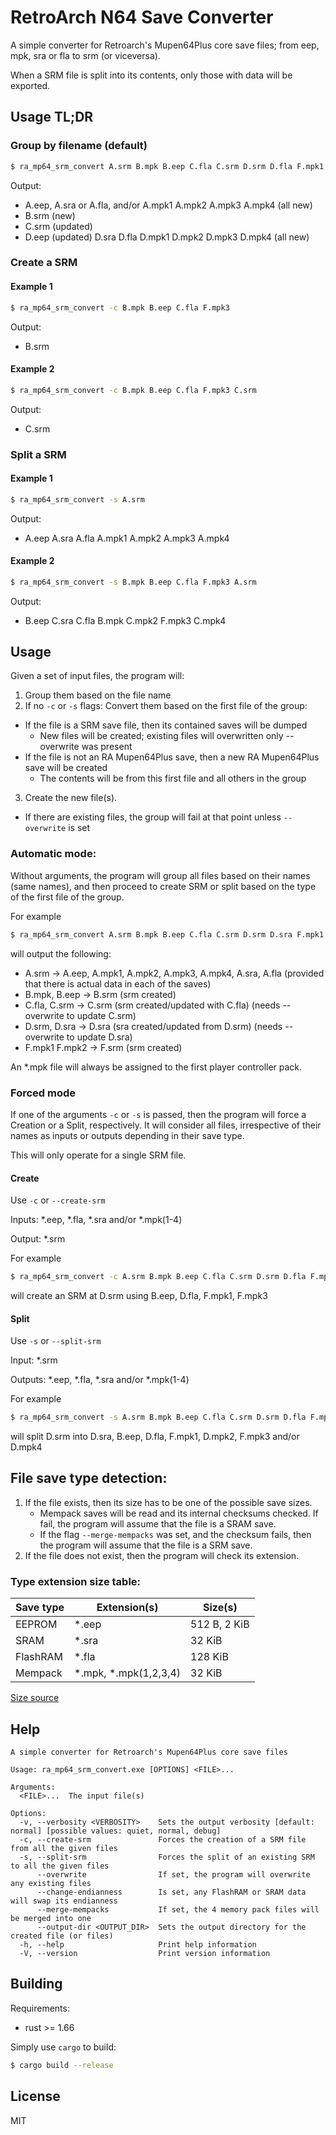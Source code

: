 # RetroArch N64 Save Converter

A simple converter for Retroarch's Mupen64Plus core save files; from eep, mpk, sra or fla to srm (or viceversa).

When a SRM file is split into its contents, only those with data will be exported.

## Usage TL;DR

### Group by filename (default)
```sh
$ ra_mp64_srm_convert A.srm B.mpk B.eep C.fla C.srm D.srm D.fla F.mpk1 F.mpk3
```

Output:
- A.eep, A.sra or A.fla, and/or A.mpk1 A.mpk2 A.mpk3 A.mpk4 (all new)
- B.srm (new)
- C.srm (updated)
- D.eep (updated) D.sra D.fla D.mpk1 D.mpk2 D.mpk3 D.mpk4 (all new)

### Create a SRM

#### Example 1

```sh
$ ra_mp64_srm_convert -c B.mpk B.eep C.fla F.mpk3
```

Output:
- B.srm

#### Example 2

```sh
$ ra_mp64_srm_convert -c B.mpk B.eep C.fla F.mpk3 C.srm
```

Output:
- C.srm


### Split a SRM

#### Example 1

```sh
$ ra_mp64_srm_convert -s A.srm
```

Output:
- A.eep A.sra A.fla A.mpk1 A.mpk2 A.mpk3 A.mpk4

#### Example 2

```sh
$ ra_mp64_srm_convert -s B.mpk B.eep C.fla F.mpk3 A.srm
```

Output:
- B.eep C.sra C.fla B.mpk C.mpk2 F.mpk3 C.mpk4

## Usage

Given a set of input files, the program will:

1. Group them based on the file name
2. If no ```-c``` or ```-s``` flags: Convert them based on the first file of the group:
  - If the file is a SRM save file, then its contained saves will be dumped
    - New files will be created; existing files will overwritten only --overwrite was present
  - If the file is not an RA Mupen64Plus save, then a new RA Mupen64Plus save will be created
    - The contents will be from this first file and all others in the group
3. Create the new file(s).
  - If there are existing files, the group will fail at that point unless ```--overwrite``` is set

### Automatic mode:

Without arguments, the program will group all files based on their names (same names), and then
proceed to create SRM or split based on the type of the first file of the group.

For example
```sh
$ ra_mp64_srm_convert A.srm B.mpk B.eep C.fla C.srm D.srm D.sra F.mpk1 F.mpk3
```
will output the following:
* A.srm -> A.eep, A.mpk1, A.mpk2, A.mpk3, A.mpk4, A.sra, A.fla (provided that there is actual data in each of the saves)
* B.mpk, B.eep -> B.srm (srm created)
* C.fla, C.srm -> C.srm (srm created/updated with C.fla) (needs --overwrite to update C.srm)
* D.srm, D.sra -> D.sra (sra created/updated from D.srm) (needs --overwrite to update D.sra)
* F.mpk1 F.mpk2 -> F.srm (srm created)

An *.mpk file will always be assigned to the first player controller pack.

### Forced mode

If one of the arguments ```-c``` or ```-s``` is passed, then the program will force a Creation or a 
Split, respectively. It will consider all files, irrespective of their names as inputs or outputs 
depending in their save type.

This will only operate for a single SRM file.

#### Create

Use ```-c``` or ```--create-srm```

Inputs: *.eep, *.fla, *.sra and/or *.mpk(1-4)

Output: *.srm

For example
```sh
$ ra_mp64_srm_convert -c A.srm B.mpk B.eep C.fla C.srm D.srm D.fla F.mpk1 F.mpk3
```
will create an SRM at D.srm using B.eep, D.fla, F.mpk1, F.mpk3


#### Split

Use ```-s``` or ```--split-srm```

Input: *.srm

Outputs: *.eep, *.fla, *.sra and/or *.mpk(1-4)

For example
```sh
$ ra_mp64_srm_convert -s A.srm B.mpk B.eep C.fla C.srm D.srm D.fla F.mpk1 F.mpk3
```
will split D.srm into D.sra, B.eep, D.fla, F.mpk1, D.mpk2, F.mpk3 and/or D.mpk4

## File save type detection:

1. If the file exists, then its size has to be one of the possible save sizes.
   - Mempack saves will be read and its internal checksums checked. If fail, the program will
     assume that the file is a SRAM save.
   - If the flag ```--merge-mempacks``` was set, and the checksum fails, then the program will 
     assume that the file is a SRM save.
2. If the file does not exist, then the program will check its extension.

### Type extension size table:

| Save type | Extension(s)          | Size(s)        |
|-----------|-----------------------|----------------|
| EEPROM    | *.eep                 | 512   B, 2 KiB |
| SRAM      | *.sra                 |  32 KiB        |
| FlashRAM  | *.fla                 | 128 KiB        |
| Mempack   | *.mpk, *.mpk(1,2,3,4) |  32 KiB        |

[Size source](http://micro-64.com/database/gamesave.shtml)

## Help

~~~~~~~
A simple converter for Retroarch's Mupen64Plus core save files

Usage: ra_mp64_srm_convert.exe [OPTIONS] <FILE>...

Arguments:
  <FILE>...  The input file(s)

Options:
  -v, --verbosity <VERBOSITY>    Sets the output verbosity [default: normal] [possible values: quiet, normal, debug]
  -c, --create-srm               Forces the creation of a SRM file from all the given files
  -s, --split-srm                Forces the split of an existing SRM to all the given files
      --overwrite                If set, the program will overwrite any existing files
      --change-endianness        Is set, any FlashRAM or SRAM data will swap its endianness
      --merge-mempacks           If set, the 4 memory pack files will be merged into one
      --output-dir <OUTPUT_DIR>  Sets the output directory for the created file (or files)
  -h, --help                     Print help information
  -V, --version                  Print version information
~~~~~~~

## Building

Requirements:
* rust >= 1.66

Simply use ```cargo``` to build:

```sh
$ cargo build --release
```

## License

MIT
